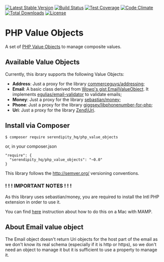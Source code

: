 [![Latest Stable Version](https://poser.pugx.org/aerendir/php_value_objects/v/stable.png)](https://packagist.org/packages/aerendir/php_value_objects) [![Build Status](https://travis-ci.org/Aerendir/PHPValueObjects.svg?branch=master)](https://travis-ci.org/Aerendir/PHPValueObjects) [![Test Coverage](https://codeclimate.com/github/Aerendir/PHPValueObjects/badges/coverage.svg)](https://codeclimate.com/github/Aerendir/PHPValueObjects) [![Code Climate](https://codeclimate.com/github/Aerendir/PHPValueObjects/badges/gpa.svg)](https://codeclimate.com/github/Aerendir/PHPValueObjects) [![Total Downloads](https://poser.pugx.org/serendipity_hq/php_value_objects/downloads.svg)](https://packagist.org/packages/serendipity_hq/php_value_objects) [![License](https://poser.pugx.org/serendipity_hq/php_value_objects/license.svg)](https://packagist.org/packages/serendipity_hq/php_value_objects)

# PHP Value Objects
A set of [PHP Value Objects](http://aerendir.me/?p=396) to manage composite values.

## Available Value Objects

Currently, this ibrary supports the following Value Objects:

* **Address**: Just a proxy for the library [commerceguys/addressing](https://github.com/commerceguys/addressing);
* **Email**: A basic class derived from [Wowo's gist EmailValueObject](https://gist.github.com/wowo/b49ac45b975d5c489214). It implements [egulias/email-validator](https://github.com/egulias/EmailValidator) to validate emails;
* **Money**: Just a proxy for the library [sebastian/money](https://github.com/sebastianbergmann/money);
* **Phone**: Just a proxy for the library [giggsey/libphonenumber-for-php](https://github.com/giggsey/libphonenumber-for-php);
* **Uri**: Just a proxy for the library [Zend\Uri](https://github.com/zendframework/zend-uri).

## Install via Composer

    $ composer require serendipity_hq/php_value_objects

or, in your composer.json

    "require": {
      "serendipity_hq/php_value_objects": "~0.0"
    }
  

This library follows the http://semver.org/ versioning conventions.

### ! ! ! IMPORTANT NOTES ! ! !

As this library uses sebastian/money, you are required to install the Intl PHP extension in order to use it.

You can find [here](http://aerendir.me/?p=452) instruction about how to do this on a Mac with MAMP.

## About Email value object

The Email object doesn't return Uri objects for the host part of the email as we don't know its real schema (especially if it is http or https), so we don't need an object to manage it but it is sufficient to use a property to manage it.
